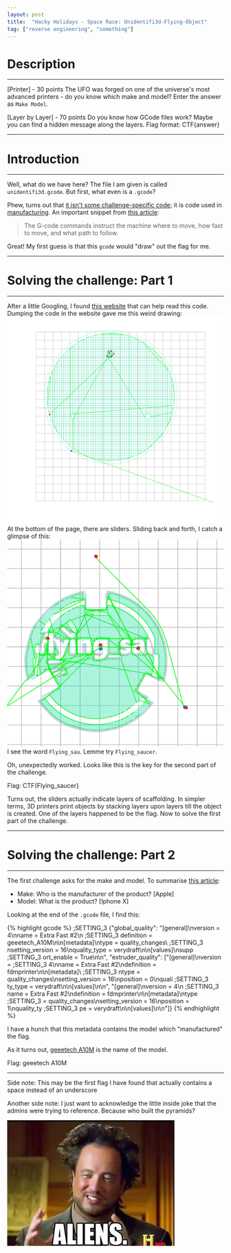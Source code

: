 ```yaml
---
layout: post
title:  "Hacky Holidays - Space Race: Unidentifi3d-Flying-Object"
tag: ["reverse engineering", "something"]
---
```


# Description
---

[Printer] - 30 points
The UFO was forged on one of the universe's most advanced printers - do you know which make and model? Enter the answer as `Make Model`.

[Layer by Layer] - 70 points
Do you know how GCode files work? Maybe you can find a hidden message along the layers. Flag format: CTF{answer}

---
# Introduction
---
Well, what do we have here? The file I am given is called `unidentifi3d.gcode`. But first, what even is a `.gcode`?

Phew, turns out that [it isn't some challenge-specific code](https://en.wikipedia.org/wiki/G-code); it is code used in [manufacturing](https://en.wikipedia.org/wiki/Computer-aided_manufacturing). An important snippet from [this article](https://howtomechatronics.com/tutorials/g-code-explained-list-of-most-important-g-code-commands/):

> The G-code commands instruct the machine where to move, how fast to move, and what path to follow.

Great! My first guess is that this `gcode` would "draw" out the flag for me.

---
# Solving the challenge: Part 1
---
After a little Googling, I found [this website](https://gcode.ws/) that can help read this code. Dumping the code in the website gave me this weird drawing:
![Unidentifi3d%20Flying%20Object%209005dd557a584ec9a532e1b7f72d94e7/Untitled.png](/images/Unidentifi3d-Flying-Object-images/pyramid.png)
At the bottom of the page, there are sliders. Sliding back and forth, I catch a glimpse of this:
![Unidentifi3d%20Flying%20Object%209005dd557a584ec9a532e1b7f72d94e7/Untitled%201.png](/images/Unidentifi3d-Flying-Object-images/flag.png)
I see the word `Flying_sau`. Lemme try `Flying_saucer`.

Oh, unexpectedly worked. Looks like this is the key for the second part of the challenge.

Flag: CTF{Flying_saucer}

Turns out, the sliders actually indicate layers of scaffolding. In simpler terms, 3D printers print objects by stacking layers upon layers till the object is created. One of the layers happened to be the flag. Now to solve the first part of the challenge.

---
# Solving the challenge: Part 2
---
The first challenge asks for the make and model. To summarise [this article](https://pediaa.com/difference-between-make-and-model/#:~:text=The%20main%20difference%20between%20make,about%20different%20types%20of%20products.):

- Make: Who is the manufacturer of the product? [Apple]
- Model: What is the product? [Iphone X]

Looking at the end of the `.gcode` file, I find this:

{% highlight gcode %}
;SETTING_3 {"global_quality": "[general]\\nversion = 4\\nname = Extra Fast #2\\n
;SETTING_3 definition = geeetech_A10M\\n\\n[metadata]\\ntype = quality_changes\\
;SETTING_3 nsetting_version = 16\\nquality_type = verydraft\\n\\n[values]\\nsupp
;SETTING_3 ort_enable = True\\n\\n", "extruder_quality": ["[general]\\nversion =
;SETTING_3  4\\nname = Extra Fast #2\\ndefinition = fdmprinter\\n\\n[metadata]\\
;SETTING_3 ntype = quality_changes\\nsetting_version = 16\\nposition = 0\\nquali
;SETTING_3 ty_type = verydraft\\n\\n[values]\\n\\n", "[general]\\nversion = 4\\n
;SETTING_3 name = Extra Fast #2\\ndefinition = fdmprinter\\n\\n[metadata]\\ntype
;SETTING_3  = quality_changes\\nsetting_version = 16\\nposition = 1\\nquality_ty
;SETTING_3 pe = verydraft\\n\\n[values]\\n\\n"]}
{% endhighlight %}

I have a hunch that this metadata contains the model which "manufactured" the flag. 

As it turns out, [geeetech A10M](https://www.google.com/search?q=geeetech+A10M&sxsrf=ALeKk02ISVd9VWKTdzgK3jVnd7WqGn-ZJA:1627394661107&source=lnms&tbm=isch&sa=X&ved=2ahUKEwiAqrzFtYPyAhXVZSsKHd2uAJIQ_AUoAXoECAEQAw&biw=956&bih=955) is the name of the model. 

Flag: geeetech A10M

---

Side note: This may be the first flag I have found that actually contains a space instead of an underscore

Another side note: I just want to acknowledge the little inside joke that the admins were trying to reference. Because who built the pyramids?

![Unidentifi3d%20Flying%20Object%209005dd557a584ec9a532e1b7f72d94e7/Untitled%202.png](/images/Unidentifi3d-Flying-Object-images/meme.png)
